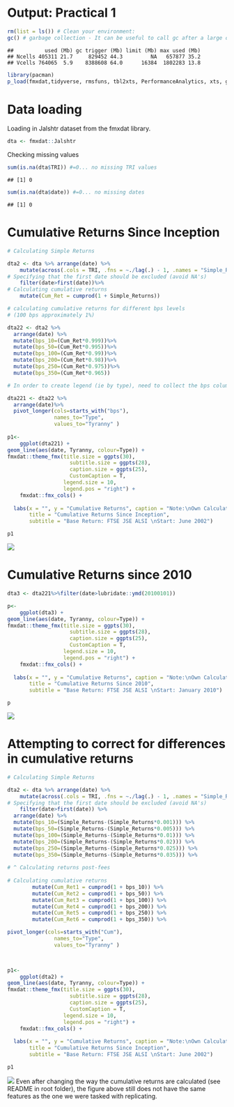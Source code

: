 Output: Practical 1
================

``` r
rm(list = ls()) # Clean your environment:
gc() # garbage collection - It can be useful to call gc after a large object has been removed, as this may prompt R to return memory to the operating system.
```

    ##          used (Mb) gc trigger (Mb) limit (Mb) max used (Mb)
    ## Ncells 405311 21.7     829452 44.3         NA   657877 35.2
    ## Vcells 764065  5.9    8388608 64.0      16384  1802283 13.8

``` r
library(pacman)
p_load(fmxdat,tidyverse, rmsfuns, tbl2xts, PerformanceAnalytics, xts, glue, lubridate)
```

# Data loading

Loading in Jalshtr dataset from the fmxdat library.

``` r
dta <- fmxdat::Jalshtr
```

Checking missing values

``` r
sum(is.na(dta$TRI)) #=0... no missing TRI values
```

    ## [1] 0

``` r
sum(is.na(dta$date)) #=0... no missing dates
```

    ## [1] 0

# Cumulative Returns Since Inception

``` r
# Calculating Simple Returns

dta2 <- dta %>% arrange(date) %>%
    mutate(across(.cols = TRI, .fns = ~./lag(.) - 1, .names = "Simple_Returns"))%>%
# Specifying that the first date should be excluded (avoid NA's)
    filter(date>first(date))%>%
# Calculating cumulative returns
    mutate(Cum_Ret = cumprod(1 + Simple_Returns))

# calculating cumulative returns for different bps levels
# (100 bps approximately 1%)

dta22 <- dta2 %>%
  arrange(date) %>%
  mutate(bps_10=(Cum_Ret*0.999))%>%
  mutate(bps_50=(Cum_Ret*0.995))%>%
  mutate(bps_100=(Cum_Ret*0.99))%>%
  mutate(bps_200=(Cum_Ret*0.98))%>%
  mutate(bps_250=(Cum_Ret*0.975))%>%
  mutate(bps_350=(Cum_Ret*0.965))

# In order to create legend (ie by type), need to collect the bps columns into a single one (pivot longer)

dta221 <- dta22 %>%
  arrange(date)%>%
  pivot_longer(cols=starts_with("bps"), 
               names_to="Type",
               values_to="Tyranny" )
  
p1<-
    ggplot(dta221) + 
geom_line(aes(date, Tyranny, colour=Type)) + 
fmxdat::theme_fmx(title.size = ggpts(30), 
                    subtitle.size = ggpts(28),
                    caption.size = ggpts(25),
                    CustomCaption = T,
                  legend.size = 10,
                  legend.pos = "right") + 
    fmxdat::fmx_cols() + 
  
  labs(x = "", y = "Cumulative Returns", caption = "Note:\nOwn Calculations",
       title = "Cumulative Returns Since Inception",
       subtitle = "Base Return: FTSE JSE ALSI \nStart: June 2002")

p1
```

![](Prac_1_files/figure-gfm/unnamed-chunk-4-1.png)<!-- -->

# Cumulative Returns since 2010

``` r
dta3 <- dta221%>%filter(date>lubridate::ymd(20100101))

p<-
    ggplot(dta3) + 
geom_line(aes(date, Tyranny, colour=Type)) + 
fmxdat::theme_fmx(title.size = ggpts(30), 
                    subtitle.size = ggpts(28),
                    caption.size = ggpts(25),
                    CustomCaption = T,
                  legend.size = 10,
                  legend.pos = "right") + 
    fmxdat::fmx_cols() + 
  
  labs(x = "", y = "Cumulative Returns", caption = "Note:\nOwn Calculations",
       title = "Cumulative Returns Since 2010",
       subtitle = "Base Return: FTSE JSE ALSI \nStart: January 2010")

p
```

![](Prac_1_files/figure-gfm/unnamed-chunk-5-1.png)<!-- -->

# Attempting to correct for differences in cumulative returns

``` r
# Calculating Simple Returns

dta2 <- dta %>% arrange(date) %>%
    mutate(across(.cols = TRI, .fns = ~./lag(.) - 1, .names = "Simple_Returns")) %>%
# Specifying that the first date should be excluded (avoid NA's)
    filter(date>first(date)) %>%
  arrange(date) %>%
  mutate(bps_10=(Simple_Returns-(Simple_Returns*0.001))) %>%
  mutate(bps_50=(Simple_Returns-(Simple_Returns*0.005))) %>%
  mutate(bps_100=(Simple_Returns-(Simple_Returns*0.01))) %>%
  mutate(bps_200=(Simple_Returns-(Simple_Returns*0.02))) %>%
  mutate(bps_250=(Simple_Returns-(Simple_Returns*0.025))) %>%
  mutate(bps_350=(Simple_Returns-(Simple_Returns*0.035))) %>%
  
# ^ Calculating returns post-fees
  
# Calculating cumulative returns
        mutate(Cum_Ret1 = cumprod(1 + bps_10)) %>%
        mutate(Cum_Ret2 = cumprod(1 + bps_50)) %>%
        mutate(Cum_Ret3 = cumprod(1 + bps_100)) %>%
        mutate(Cum_Ret4 = cumprod(1 + bps_200)) %>%
        mutate(Cum_Ret5 = cumprod(1 + bps_250)) %>%
        mutate(Cum_Ret6 = cumprod(1 + bps_350)) %>%

pivot_longer(cols=starts_with("Cum"), 
               names_to="Type",
               values_to="Tyranny" )


  
p1<-
    ggplot(dta2) + 
geom_line(aes(date, Tyranny, colour=Type)) + 
fmxdat::theme_fmx(title.size = ggpts(30), 
                    subtitle.size = ggpts(28),
                    caption.size = ggpts(25),
                    CustomCaption = T,
                  legend.size = 10,
                  legend.pos = "right") + 
    fmxdat::fmx_cols() + 
  
  labs(x = "", y = "Cumulative Returns", caption = "Note:\nOwn Calculations",
       title = "Cumulative Returns Since Inception",
       subtitle = "Base Return: FTSE JSE ALSI \nStart: June 2002")

p1
```

![](Prac_1_files/figure-gfm/unnamed-chunk-6-1.png)<!-- --> Even after
changing the way the cumulative returns are calculated (see README in
root folder), the figure above still does not have the same features as
the one we were tasked with replicating.
